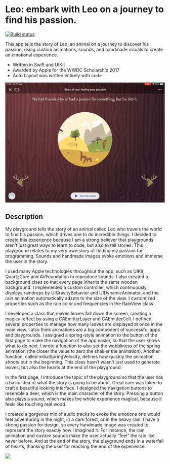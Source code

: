 # Leo: embark with Leo on a journey to find his passion.
[![Build status](https://build.appcenter.ms/v0.1/apps/e0928fc1-253b-4e65-81cd-01e013fd6c0d/branches/master/badge)](https://appcenter.ms)

This app tells the story of Leo, an animal on a journey to discover his passion, using custom animations, sounds, and handmade visuals to create an emotional experience.

* Written in Swift and UIKit
* Awarded by Apple for the WWDC Scholarship 2017
* Auto Layout was written entirely with code

![](demo.gif)

## Description
My playground tells the story of an animal called Leo who travels the world to find his passion, which drives one to do incredible things. I decided to create this experience because I am a strong believer that playgrounds aren't just great ways to learn to code, but also to tell stories. This playground relates to my very own story of finding my passion for programming. Sounds and handmade images evoke emotions and immerse the user in the story.

I used many Apple technologies throughout the app, such as UIKit, QuartzCore and AVFoundation to reproduce sounds. I also created a background class so that every page inherits the same wooden background. I implemented a custom controller, which continuously displays raindrops by UIGravityBehavior and UIDynamicAnimator, and the rain animation automatically adapts to the size of the view. I customized properties such as the rain color and frequencies in the RainView class.

I developed a class that makes leaves fall down the screen, creating a magical effect by using a CAEmitterLayer and CAEmitterCell. I defined several properties to manage how many leaves are displayed at once in the main view. I also think animations are a big component of successful apps and playgrounds. I assigned a spring-style animation to the button of the first page to make the navigation of the app easier, so that the user knows what to do next. I wrote a function to also set the wobbliness of the spring animation (the closer the value to zero the shakier the animation). Another function, called initialSpringVelocity, defines how quickly the animation shoots out in the beginning. This class hasn’t wasn't just used to generate leaves, but also the hearts at the end of the playground.

In the first page, I introduce the topic of the playground so that the user has a basic idea of what the story is going to be about. Great care was taken to craft a beautiful looking interface. I designed the navigation buttons to resemble a deer, which is the main character of the story. Pressing a button also plays a sound, which makes the whole experience magical, because it feels like touching real wood.

I created a gorgeous mix of audio tracks to evoke the emotions one would feel adventuring in the night, in a dark forest, or in the heavy rain. I have a strong passion for design, so every handmade image was created to represent the story exactly how I imagined it. For instance, the rain animation and custom sounds make the user actually "feel" the rain like never before. And at the end of the story, the playground ends in a waterfall of hearts, thanking the user for reaching the end of the experience. 


![](cover.png)
